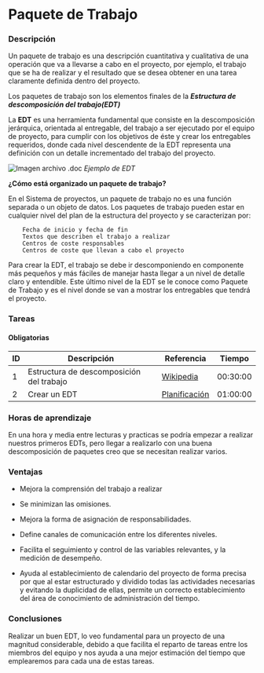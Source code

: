 # Paquete de Trabajo

### Descripción
Un paquete de trabajo es una descripción cuantitativa y cualitativa de una operación que va a llevarse a cabo en el proyecto, por ejemplo, el trabajo que se ha de realizar y el resultado que se desea obtener en una tarea claramente definida dentro del proyecto.

Los paquetes de trabajo son los elementos finales de la ***Estructura de descomposición del trabajo(EDT)***

La **EDT** es una herramienta fundamental que consiste en la descomposición jerárquica, orientada al entregable, del trabajo a ser ejecutado por el equipo de proyecto, para cumplir con los objetivos de éste y crear los entregables requeridos, donde cada nivel descendente de la EDT representa una definición con un detalle incrementado del trabajo del proyecto.


![Imagen archivo .doc](https://www.eoi.es/blogs/mcalidadon/files/2014/12/EDT-EJ.png)
 *Ejemplo de EDT*

**¿Cómo está organizado un paquete de trabajo?**

En el Sistema de proyectos, un paquete de trabajo no es una función separada o un objeto de datos. Los paquetes de trabajo pueden estar en cualquier nivel del plan de la estructura del proyecto y se caracterizan por:

        Fecha de inicio y fecha de fin
        Textos que describen el trabajo a realizar
        Centros de coste responsables
        Centros de coste que llevan a cabo el proyecto

 
Para crear la EDT, el trabajo se debe ir descomponiendo en componente más pequeños y más fáciles de manejar hasta llegar a un nivel de detalle claro y entendible. Este último nivel de la EDT se le conoce como Paquete de Trabajo y es el nivel donde se van a mostrar los entregables que tendrá el proyecto.
 

### Tareas

#### Obligatorias

| ID      | Descripción | Referencia | Tiempo  |
| ------- | ----------- | ---------- | ------- |
| 1  | Estructura de descomposición del trabajo       | [Wikipedia](https://es.m.wikipedia.org/wiki/Estructura_de_descomposici%C3%B3n_del_trabajo) | 00:30:00|
| 2  | Crear un EDT      | [Planificación](https://uv-mdap.com/blog/creacion-de-un-edt/) | 01:00:00|


### Horas de aprendizaje
    
En una hora y media entre lecturas y practicas se podría empezar a realizar nuestros primeros EDTs, pero llegar a realizarlo con una buena descomposición de paquetes creo que se necesitan realizar varios.
    
### Ventajas
* Mejora la comprensión del trabajo a realizar
* Se minimizan las omisiones.

* Mejora la forma de asignación de responsabilidades.
* Define canales de comunicación entre los diferentes niveles.
* Facilita el seguimiento y control de las variables relevantes, y la medición de desempeño.
* Ayuda al establecimiento de calendario del proyecto de forma precisa por que al estar estructurado y dividido todas las actividades necesarias y evitando la duplicidad de ellas, permite un correcto establecimiento del área de conocimiento de administración del tiempo.


### Conclusiones
Realizar un buen EDT, lo veo fundamental para un proyecto de una magnitud considerable, debido a que facilita el reparto de tareas entre los miembros del equipo y nos ayuda a una mejor estimación del tiempo que emplearemos para cada una de estas tareas.
